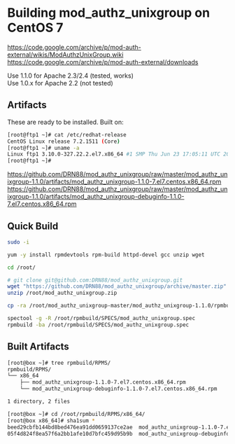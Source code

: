 # Building mod_authz_unixgroup on CentOS 7

https://code.google.com/archive/p/mod-auth-external/wikis/ModAuthzUnixGroup.wiki  
https://code.google.com/archive/p/mod-auth-external/downloads  

Use 1.1.0 for Apache 2.3/2.4 (tested, works)  
Use 1.0.x for Apache 2.2 (not tested)  

## Artifacts
These are ready to be installed. Built on:
```bash
[root@ftp1 ~]# cat /etc/redhat-release
CentOS Linux release 7.2.1511 (Core)
[root@ftp1 ~]# uname -a
Linux ftp1 3.10.0-327.22.2.el7.x86_64 #1 SMP Thu Jun 23 17:05:11 UTC 2016 x86_64 x86_64 x86_64 GNU/Linux
[root@ftp1 ~]#

```
https://github.com/DRN88/mod_authz_unixgroup/raw/master/mod_authz_unixgroup-1.1.0/artifacts/mod_authz_unixgroup-1.1.0-7.el7.centos.x86_64.rpm  
https://github.com/DRN88/mod_authz_unixgroup/raw/master/mod_authz_unixgroup-1.1.0/artifacts/mod_authz_unixgroup-debuginfo-1.1.0-7.el7.centos.x86_64.rpm  

## Quick Build

```bash
sudo -i

yum -y install rpmdevtools rpm-build httpd-devel gcc unzip wget

cd /root/

# git clone git@github.com:DRN88/mod_authz_unixgroup.git
wget "https://github.com/DRN88/mod_authz_unixgroup/archive/master.zip" -O "/root/mod_authz_unixgroup.zip"
unzip /root/mod_authz_unixgroup.zip

cp -ra /root/mod_authz_unixgroup-master/mod_authz_unixgroup-1.1.0/rpmbuild/ /root/rpmbuild

spectool -g -R /root/rpmbuild/SPECS/mod_authz_unixgroup.spec
rpmbuild -ba /root/rpmbuild/SPECS/mod_authz_unixgroup.spec
```

## Built Artifacts
```bash
[root@box ~]# tree rpmbuild/RPMS/
rpmbuild/RPMS/
└── x86_64
    ├── mod_authz_unixgroup-1.1.0-7.el7.centos.x86_64.rpm
    └── mod_authz_unixgroup-debuginfo-1.1.0-7.el7.centos.x86_64.rpm

1 directory, 2 files

[root@box ~]# cd /root/rpmbuild/RPMS/x86_64/
[root@box x86_64]# sha1sum *
beed29cbfb144bd8bed476ea91dd0659137ce2ae  mod_authz_unixgroup-1.1.0-7.el7.centos.x86_64.rpm
05f4d824f8ea57f6a2bb1afe10d7bfc459d95b9b  mod_authz_unixgroup-debuginfo-1.1.0-7.el7.centos.x86_64.rpm

```

